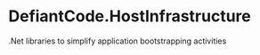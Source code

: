 DefiantCode.HostInfrastructure
==============================

.Net libraries to simplify application bootstrapping activities
